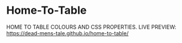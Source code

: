 # Home-To-Table
HOME TO TABLE COLOURS AND CSS PROPERTIES.
LIVE PREVIEW:
https://dead-mens-tale.github.io/home-to-table/
